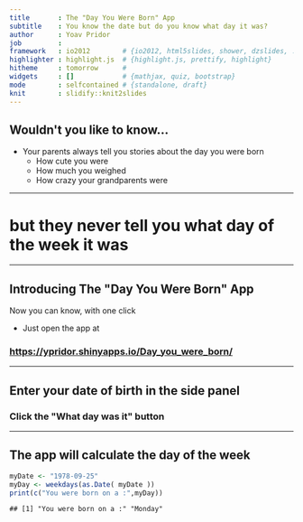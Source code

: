 ```yaml
---
title       : The "Day You Were Born" App
subtitle    : You know the date but do you know what day it was?
author      : Yoav Pridor
job         : 
framework   : io2012        # {io2012, html5slides, shower, dzslides, ...}
highlighter : highlight.js  # {highlight.js, prettify, highlight}
hitheme     : tomorrow      # 
widgets     : []            # {mathjax, quiz, bootstrap}
mode        : selfcontained # {standalone, draft}
knit        : slidify::knit2slides
---
```


## Wouldn't you like to know...

* Your parents always tell you stories about the day you were born
  - How cute you were
  - How much you weighed
  - How crazy your grandparents were
  
---

# but they never tell you what day of the week it was

--- 

## Introducing The "Day You Were Born" App

Now you can know, with one click
 - Just open the app at
 
### https://ypridor.shinyapps.io/Day_you_were_born/



---

## Enter your date of birth in the side panel


### Click the "What day was it" button


---

## The app will calculate the day of the week


```r
myDate <- "1978-09-25"
myDay <- weekdays(as.Date( myDate ))
print(c("You were born on a :",myDay))
```

```
## [1] "You were born on a :" "Monday"
```





